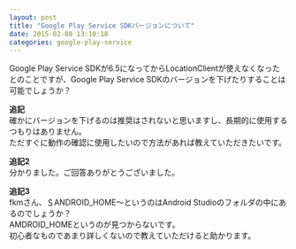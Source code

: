 ```yaml
---
layout: post
title: "Google Play Service SDKバージョンについて"
date: 2015-02-08 13:10:18
categories: google-play-service
---
```

<p>Google Play Service SDKが6.5になってからLocationClientが使えなくなったとのことですが、Google Play Service SDKのバージョンを下げたりすることは可能でしょうか？</p>

<p><strong>追記</strong><br>
確かにバージョンを下げるのは推奨はされないと思いますし、長期的に使用するつもりはありません。<br>
ただすぐに動作の確認に使用したいので方法があれば教えていただきたいです。</p>

<p><strong>追記2</strong><br>
分かりました。ご回答ありがとうございました。</p>

<p><strong>追記3</strong><br>
fkmさん、＄ANDROID_HOME～というのはAndroid Studioのフォルダの中にあるのでしょうか？<br>
AMDROID_HOMEというのが見つからないです。<br>
初心者なものであまり詳しくないので教えていただけると助かります。</p>
